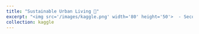 ```yaml
---
title: "Sustainable Urban Living 🏡"
excerpt: "<img src='/images/kaggle.png' width='80' height='50'>  - Second Post on the Kaggle Activity Report: <a href='https://pitch-century-cca.notion.site/Sustainable-Urban-Living-1e24ea25c28343e881b046200993df4c'> Sustainable Urban Living 🏡 </a>"
collection: kaggle
---
```

